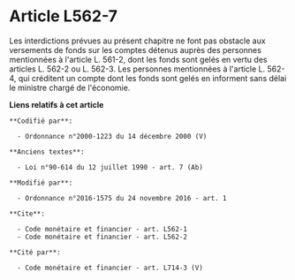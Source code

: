 # Article L562-7

Les interdictions prévues au présent chapitre ne font pas obstacle aux  versements de fonds sur les comptes détenus auprès
des personnes  mentionnées à l'article L. 561-2, dont les fonds sont gelés en vertu des  articles L. 562-2 ou L. 562-3. Les
personnes mentionnées à l'article L.  562-4, qui créditent un compte dont les fonds sont gelés en informent  sans délai le
ministre chargé de l'économie.

**Liens relatifs à cet article**

	**Codifié par**:

	  - Ordonnance n°2000-1223 du 14 décembre 2000 (V)

	**Anciens textes**:

	  - Loi n°90-614 du 12 juillet 1990 - art. 7 (Ab)

	**Modifié par**:

	  - Ordonnance n°2016-1575 du 24 novembre 2016 - art. 1

	**Cite**:

	  - Code monétaire et financier - art. L562-1
	  - Code monétaire et financier - art. L562-2

	**Cité par**:

	  - Code monétaire et financier - art. L714-3 (V)
